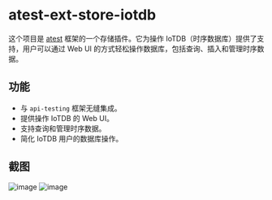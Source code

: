 # atest-ext-store-iotdb

这个项目是 [atest](https://github.com/linuxsuren/api-testing) 框架的一个存储插件。它为操作 IoTDB（时序数据库）提供了支持，用户可以通过 Web UI 的方式轻松操作数据库，包括查询、插入和管理时序数据。

## 功能

- 与 `api-testing` 框架无缝集成。
- 提供操作 IoTDB 的 Web UI。
- 支持查询和管理时序数据。
- 简化 IoTDB 用户的数据库操作。

## 截图

![image](https://github.com/user-attachments/assets/e36c4cfd-5a2f-4999-a1fc-2a44bf6c221e)
![image](https://github.com/user-attachments/assets/90a78156-55aa-4877-a442-0832c217dbfb)
